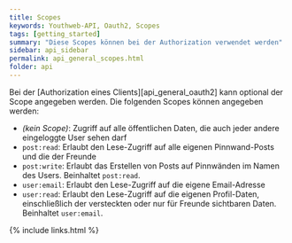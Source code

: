 ```yaml
---
title: Scopes
keywords: Youthweb-API, Oauth2, Scopes
tags: [getting_started]
summary: "Diese Scopes können bei der Authorization verwendet werden"
sidebar: api_sidebar
permalink: api_general_scopes.html
folder: api
---
```


Bei der [Authorization eines Clients][api_general_oauth2] kann optional der Scope angegeben werden. Die folgenden Scopes können angegeben werden:

- _(kein Scope)_: Zugriff auf alle öffentlichen Daten, die auch jeder andere eingeloggte User sehen darf
- `post:read`: Erlaubt den Lese-Zugriff auf alle eigenen Pinnwand-Posts und die der Freunde
- `post:write`: Erlaubt das Erstellen von Posts auf Pinnwänden im Namen des Users. Beinhaltet `post:read`.
- `user:email`: Erlaubt den Lese-Zugriff auf die eigene Email-Adresse
- `user:read`: Erlaubt den Lese-Zugriff auf die eigenen Profil-Daten, einschließlich der versteckten oder nur für Freunde sichtbaren Daten. Beinhaltet `user:email`.

{% include links.html %}
